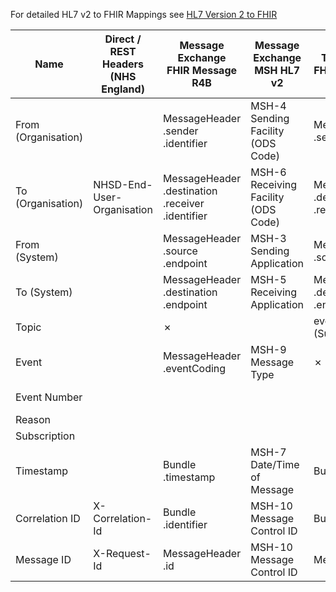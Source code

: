 
For detailed HL7 v2 to FHIR Mappings see [HL7 Version 2 to FHIR](https://build.fhir.org/ig/HL7/v2-to-fhir/ConceptMap-segment-msh-to-messageheader.html)

| Name                | Direct / REST Headers (NHS England) | Message Exchange <br/> FHIR Message R4B          | Message Exchange <br/> MSH HL7 v2   | Topic Exchange <br/>  FHIR Message R4B           | Pub/Sub <br/>FHIR Subscription R4B                | MESH Direct <br/> REST Headers | 
|---------------------|-------------------------------------|--------------------------------------------------|-------------------------------------|--------------------------------------------------|---------------------------------------------------|--------------------------------|
| From (Organisation) |                                     | MessageHeader .sender .identifier                | MSH-4 Sending Facility (ODS Code)   | MessageHeader .sender .identifier                |                                                   |                                |           
| To (Organisation)   | NHSD-End-User-Organisation          | MessageHeader .destination .receiver .identifier | MSH-6 Receiving Facility (ODS Code) | MessageHeader .destination .receiver .identifier |                                                   |                                |           
| From (System)       |                                     | MessageHeader .source .endpoint                  | MSH-3 Sending Application           | MessageHeader .source .endpoint                  |                                                   |mex-from|
| To (System)         |                                     | MessageHeader .destination .endpoint             | MSH-5 Receiving Application         | MessageHeader .destination .endpoint             |                                                   |mex-to|
| Topic               |                                     | &#10007;                                         |                                     | eventUri (SubscriptionTopic)                     | SubscriptionStatus .topic                         |                                |           
| Event               |                                     | MessageHeader .eventCoding                       | MSH-9 Message Type                  | &#10007;                                         |                                                   | mex-workflowid                               |
| Event Number        |                                     |                                                  |                                     |                                                  | SubscriptionStatus .notificationEvent             |                                |
| Reason              |                                     |                                                  |                                     |                                                  |                                                   |                                |
| Subscription        |                                     |                                                  |                                     |                                                  | SubscriptionStatus.subscription                   |                                |
| Timestamp           |                                     | Bundle .timestamp                                | MSH-7 Date/Time of Message          | Bundle .timestamp                                | SubscriptionStatus .notificationEvent .timestampe |                                |
| Correlation ID      | X-Correlation-Id                    | Bundle .identifier                               | MSH-10 Message Control ID           | Bundle .identifier                               |                                                   | mex-localid                               |
| Message ID          | X-Request-Id                        | MessageHeader .id                                | MSH-10 Message Control ID           | MessageHeader .id                                |                                                   | mex-messageid                               |
 
